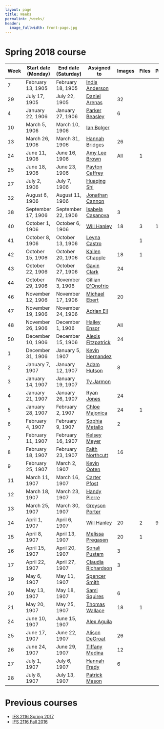 ```yaml
---
layout: page
title: Weeks
permalink: /weeks/
header:
  image_fullwidth: front-page.jpg
---
```

# Spring 2018 course

Week|Start date (Monday)|End date (Saturday)|Assigned to|Images|Files|Pages|Notes
---|---|---|---|---|---|---|---
7|February 13, 1905|February 18, 1905|[India Anderson](https://github.com/Indiaa)||||
29|July 17, 1905|July 22, 1905|[Daniel Arenas](https://github.com/Daniel1815)|32|||
4|January 22, 1906|January 27, 1906|[Parker Beasley](https://github.com/ParkerB21)|6|||
10|March 5, 1906|March 10, 1906|[Ian Bolger](https://github.com/ieb17)||||
13|March 26, 1906|March 31, 1906|[Hannah Bridges](https://github.com/hlb17)|26|||
24|June 11, 1906|June 16, 1906|[Amy Lee Brown](https://github.com/amyleebrown)|All|1||
25|June 18, 1906|June 23, 1906|[Payton Caffrey](https://github.com/pcaffrey98)||||
27|July 2, 1906|July 7, 1906|[Huaqing Shi](https://github.com/huoyanzhizhou)||||
32|August 6, 1906|August 11, 1906|[Jonathan Cannon](https://github.com/alexandriaman)||||
38|September 17, 1906|September 22, 1906|[Isabela Casanova](https://github.com/icc17)|3|||
40|October 1, 1906|October 6, 1906|[Will Hanley](https://github.com/whanley)|18|3|18|
41|October 8, 1906|October 13, 1906|[Leyna Castro](https://github.com/ley06)||1||
42|October 15, 1906|October 20, 1906|[Kailen Chapple](https://github.com/wavyncurly)|18|1||
43|October 22, 1906|October 27, 1906|[Gavin Clark](https://github.com/gavinclark30)|24|||
44|October 29, 1906|November 3, 1906|[Gillian D'Onofrio](https://github.com/gillidonof)||||
46|November 12, 1906|November 17, 1906|[Michael Ebert](https://github.com/mike-ebert)|20|||
47|November 19, 1906|November 24, 1906|[Adrian Ell](https://github.com/are17)||||
48|November 26, 1906|December 1, 1906|[Hailey Ensor](https://github.com/haileyensor)|All|||
50|December 10, 1906|December 15, 1906|[Alexis Fitzpatrick](https://github.com/AlexisFitz)|24|||
1|December 31, 1906|January 5, 1907|[Kevin Hernandez](https://github.com/kevnandez)||||
2|January 7, 1907|January 12, 1907|[Adam Hutson](https://github.com/aah16c)|8|||
3|January 14, 1907|January 19, 1907|[Ty Jarmon](https://github.com/tyjarmon)||||
4|January 21, 1907|January 26, 1907|[Ryan Jones](https://github.com/Ryan-Jones994)|24|||
5|January 28, 1907|February 2, 1907|[Chloe Majonica](https://github.com/chloeelise)|24|1||
6|February 4, 1907|February 9, 1907|[Sophia Metallo](https://github.com/SophiaElizabeth)|2|||
7|February 11, 1907|February 16, 1907|[Kelsey Meyer](https://github.com/km16h)||||
8|February 18, 1907|February 23, 1907|[Faith Northcutt](https://github.com/fnorthcutt)|16|||
9|February 25, 1907|March 2, 1907|[Kevin Ooten](https://github.com/kmooten)||||
11|March 11, 1907|March 16, 1907|[Carter Pfost](https://github.com/44Silver4)||||
12|March 18, 1907|March 23, 1907|[Handy Pierre](https://github.com/FlameWo)||||
13|March 25, 1907|March 30, 1907|[Greyson Porter](https://github.com/gporter1)||||
14|April 1, 1907|April 6, 1907|[Will Hanley](https://github.com/whanley)|20|2|9|
15|April 8, 1907|April 13, 1907|[Melissa Pregasen](https://github.com/melissap17)|20|1||
16|April 15, 1907|April 20, 1907|[Sonali Pustam](https://github.com/sonalipustam)|3|||
17|April 22, 1907|April 27, 1907|[Claudia Richardson](https://github.com/Claudia5)|3|||
19|May 6, 1907|May 11, 1907|[Spencer Smith](https://github.com/spencer-R-smith)||||
20|May 13, 1907|May 18, 1907|[Sami Squires](https://github.com/samisquires)|6|||
21|May 20, 1907|May 25, 1907|[Thomas Wallace](https://github.com/tjw16f)|18|1||
24|June 10, 1907|June 15, 1907|[Alex Aguila](https://github.com/alexis11224)||||
25|June 17, 1907|June 22, 1907|[Alison DeGroat](https://github.com/laneydegroat)|26|||
26|June 24, 1907|June 29, 1907|[Tiffany Medina](https://github.com/tdm16g)|12|||
27|July 1, 1907|July 6, 1907|[Hannah Frady](https://github.com/hcf16b)|6|||
28|July 8, 1907|July 13, 1907|[Patrick Mason](https://github.com/patrickmason8)||||

# Previous courses

- [IFS 2116 Spring 2017](https://dig-eg-gaz.github.io/weeks-spring-2017/)
- [IFS 2116 Fall 2016](https://dig-eg-gaz.github.io/weeks-fall-2016/)
